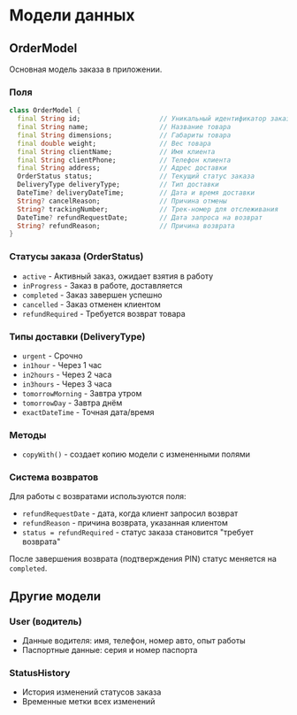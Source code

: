 # Модели данных

## OrderModel

Основная модель заказа в приложении.

### Поля

```dart
class OrderModel {
  final String id;                    // Уникальный идентификатор заказа
  final String name;                  // Название товара
  final String dimensions;            // Габариты товара
  final double weight;                // Вес товара
  final String clientName;            // Имя клиента
  final String clientPhone;           // Телефон клиента
  final String address;               // Адрес доставки
  OrderStatus status;                 // Текущий статус заказа
  DeliveryType deliveryType;          // Тип доставки
  DateTime? deliveryDateTime;         // Дата и время доставки
  String? cancelReason;               // Причина отмены
  String? trackingNumber;             // Трек-номер для отслеживания
  DateTime? refundRequestDate;        // Дата запроса на возврат
  String? refundReason;               // Причина возврата
}
```

### Статусы заказа (OrderStatus)

- `active` - Активный заказ, ожидает взятия в работу
- `inProgress` - Заказ в работе, доставляется
- `completed` - Заказ завершен успешно
- `cancelled` - Заказ отменен клиентом
- `refundRequired` - Требуется возврат товара

### Типы доставки (DeliveryType)

- `urgent` - Срочно
- `in1hour` - Через 1 час
- `in2hours` - Через 2 часа  
- `in3hours` - Через 3 часа
- `tomorrowMorning` - Завтра утром
- `tomorrowDay` - Завтра днём
- `exactDateTime` - Точная дата/время

### Методы

- `copyWith()` - создает копию модели с измененными полями

### Система возвратов

Для работы с возвратами используются поля:

- `refundRequestDate` - дата, когда клиент запросил возврат
- `refundReason` - причина возврата, указанная клиентом
- `status = refundRequired` - статус заказа становится "требует возврата"

После завершения возврата (подтверждения PIN) статус меняется на `completed`.

## Другие модели

### User (водитель)

- Данные водителя: имя, телефон, номер авто, опыт работы
- Паспортные данные: серия и номер паспорта

### StatusHistory

- История изменений статусов заказа
- Временные метки всех изменений
